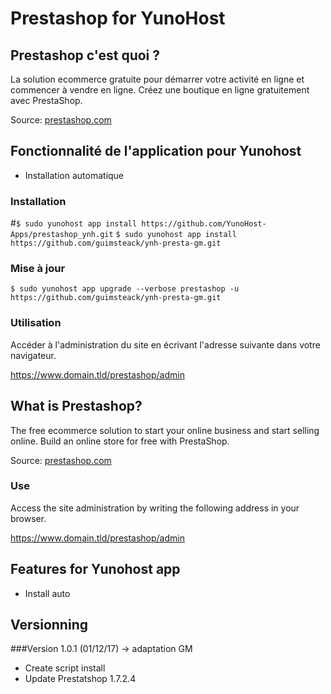 # Prestashop for YunoHost

## Prestashop c'est quoi ?

La solution ecommerce gratuite pour démarrer votre activité en ligne et commencer à vendre en ligne. Créez une boutique en ligne gratuitement avec PrestaShop.

Source: [prestashop.com](https://www.prestashop.com/)

## Fonctionnalité de l'application pour Yunohost

- Installation automatique

### Installation

#`$ sudo yunohost app install https://github.com/YunoHost-Apps/prestashop_ynh.git`
`$ sudo yunohost app install https://github.com/guimsteack/ynh-presta-gm.git`

### Mise à jour

`$ sudo yunohost app upgrade --verbose prestashop -u https://github.com/guimsteack/ynh-presta-gm.git`

### Utilisation

Accéder à l'administration du site en écrivant l'adresse suivante dans votre navigateur.

https://www.domain.tld/prestashop/admin

## What is Prestashop?

The free ecommerce solution to start your online business and start selling online. Build an online store for free with PrestaShop.

Source: [prestashop.com](https://www.prestashop.com/)

### Use

Access the site administration by writing the following address in your browser.

https://www.domain.tld/prestashop/admin

## Features for Yunohost app

- Install auto

## Versionning

###Version 1.0.1 (01/12/17) -> adaptation GM

- Create script install
- Update Prestatshop 1.7.2.4
